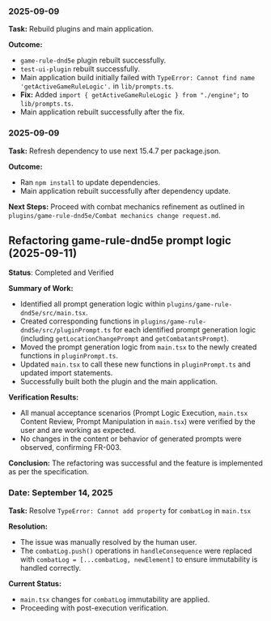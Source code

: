 ### 2025-09-09

**Task:** Rebuild plugins and main application.

**Outcome:**
- `game-rule-dnd5e` plugin rebuilt successfully.
- `test-ui-plugin` rebuilt successfully.
- Main application build initially failed with `TypeError: Cannot find name 'getActiveGameRuleLogic'.` in `lib/prompts.ts`.
- **Fix:** Added `import { getActiveGameRuleLogic } from "./engine";` to `lib/prompts.ts`.
- Main application rebuilt successfully after the fix.

### 2025-09-09

**Task:** Refresh dependency to use next 15.4.7 per package.json.

**Outcome:**
- Ran `npm install` to update dependencies.
- Main application rebuilt successfully after dependency update.

**Next Steps:** Proceed with combat mechanics refinement as outlined in `plugins/game-rule-dnd5e/Combat mechanics change request.md`.

## Refactoring game-rule-dnd5e prompt logic (2025-09-11)

**Status**: Completed and Verified

**Summary of Work:**
- Identified all prompt generation logic within `plugins/game-rule-dnd5e/src/main.tsx`.
- Created corresponding functions in `plugins/game-rule-dnd5e/src/pluginPrompt.ts` for each identified prompt generation logic (including `getLocationChangePrompt` and `getCombatantsPrompt`).
- Moved the prompt generation logic from `main.tsx` to the newly created functions in `pluginPrompt.ts`.
- Updated `main.tsx` to call these new functions in `pluginPrompt.ts` and updated import statements.
- Successfully built both the plugin and the main application.

**Verification Results:**
- All manual acceptance scenarios (Prompt Logic Execution, `main.tsx` Content Review, Prompt Manipulation in `main.tsx`) were verified by the user and are working as expected.
- No changes in the content or behavior of generated prompts were observed, confirming FR-003.

**Conclusion:** The refactoring was successful and the feature is implemented as per the specification.

### Date: September 14, 2025

**Task:** Resolve `TypeError: Cannot add property` for `combatLog` in `main.tsx`

**Resolution:**
- The issue was manually resolved by the human user.
- The `combatLog.push()` operations in `handleConsequence` were replaced with `combatLog = [...combatLog, newElement]` to ensure immutability is handled correctly.

**Current Status:**
- `main.tsx` changes for `combatLog` immutability are applied.
- Proceeding with post-execution verification.
